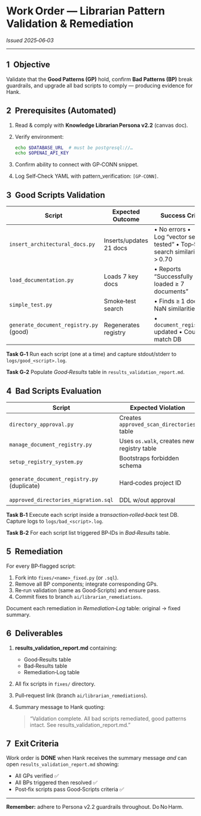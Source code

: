 # Work Order — Librarian Pattern Validation & Remediation

*Issued 2025‑06‑03*

---

## 1  Objective

Validate that the **Good Patterns (GP)** hold, confirm **Bad Patterns (BP)** break guardrails, and upgrade all bad scripts to comply — producing evidence for Hank.

## 2  Prerequisites (Automated)

1. Read & comply with **Knowledge Librarian Persona v2.2** (canvas doc).
2. Verify environment:

   ```bash
   echo $DATABASE_URL  # must be postgresql://…
   echo $OPENAI_API_KEY
   ```
3. Confirm ability to connect with GP‑CONN snippet.
4. Log Self‑Check YAML with pattern\_verification: `[GP‑CONN]`.

## 3  Good Scripts Validation

| Script                                 | Expected Outcome        | Success Criteria                                                            |
| -------------------------------------- | ----------------------- | --------------------------------------------------------------------------- |
| `insert_architectural_docs.py`         | Inserts/updates 21 docs | • No errors • Log “vector search tested” • Top‑5 search similarities > 0.70 |
| `load_documentation.py`                | Loads 7 key docs        | • Reports “Successfully loaded ≥ 7 documents”                               |
| `simple_test.py`                       | Smoke‑test search       | • Finds ≥ 1 doc • No NaN similarities                                       |
| `generate_document_registry.py` (good) | Regenerates registry    | • `document_registry.md` updated • Counts match DB                          |

**Task G‑1** Run each script (one at a time) and capture stdout/stderr to `logs/good_<script>.log`.

**Task G‑2** Populate *Good‑Results* table in `results_validation_report.md`.

## 4  Bad Scripts Evaluation

| Script                                      | Expected Violation                         | Pattern ID               |
| ------------------------------------------- | ------------------------------------------ | ------------------------ |
| `directory_approval.py`                     | Creates `approved_scan_directories` table  | BP‑SCHEMA                |
| `manage_document_registry.py`               | Uses `os.walk`, creates new registry table | BP‑WALK / BP‑NEWREG      |
| `setup_registry_system.py`                  | Bootstraps forbidden schema                | BP‑SCHEMA                |
| `generate_document_registry.py` (duplicate) | Hard‑codes project ID                      | BP‑HARDCODE / BP‑DUPNAME |
| `approved_directories_migration.sql`        | DDL w/out approval                         | BP‑SCHEMA                |

**Task B‑1** Execute each script inside a *transaction‑rolled‑back* test DB. Capture logs to `logs/bad_<script>.log`.

**Task B‑2** For each script list triggered BP‑IDs in *Bad‑Results* table.

## 5  Remediation

For every BP‑flagged script:

1. Fork into `fixes/<name>_fixed.py` (or `.sql`).
2. Remove all BP components; integrate corresponding GPs.
3. Re‑run validation (same as Good‑Scripts) and ensure pass.
4. Commit fixes to branch `ai/librarian_remediations`.

Document each remediation in *Remediation‑Log* table: original → fixed summary.

## 6  Deliverables

1. **results\_validation\_report.md** containing:

   * Good‑Results table
   * Bad‑Results table
   * Remediation‑Log table
2. All fix scripts in `fixes/` directory.
3. Pull‑request link (branch `ai/librarian_remediations`).
4. Summary message to Hank quoting:

   > “Validation complete. All bad scripts remediated, good patterns intact. See results\_validation\_report.md.”

## 7  Exit Criteria

Work order is **DONE** when Hank receives the summary message *and* can open `results_validation_report.md` showing:

* All GPs verified ✅
* All BPs triggered then resolved ✅
* Post‑fix scripts pass Good‑Scripts criteria ✅

---

**Remember:** adhere to Persona v2.2 guardrails throughout. Do No Harm.

